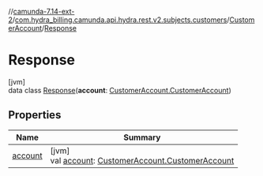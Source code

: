 //[camunda-7.14-ext-2](../../../../index.md)/[com.hydra_billing.camunda.api.hydra.rest.v2.subjects.customers](../../index.md)/[CustomerAccount](../index.md)/[Response](index.md)

# Response

[jvm]\
data class [Response](index.md)(**account**: [CustomerAccount.CustomerAccount](../-customer-account/index.md))

## Properties

| Name | Summary |
|---|---|
| [account](account.md) | [jvm]<br>val [account](account.md): [CustomerAccount.CustomerAccount](../-customer-account/index.md) |

